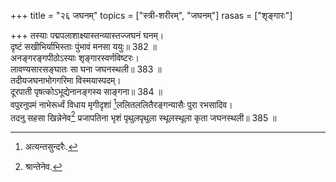 +++
title = "२६ जघनम्"
topics = ["स्त्री-शरीरम्", "जघनम्"]
rasas = ["शृङ्गारः"]

+++
तस्याः पद्मपलाशाक्ष्यास्तन्व्यास्तज्जघनं घनम्।  
दृष्टं सखीभिर्याभिस्ताः पुंभावं मनसा ययुः॥ 382 ॥  
अनङ्गरङ्गपीठोऽस्याः शृङ्गारस्वर्णविष्टरः।  
लावण्यसारसङ्घातः सा घना जघनस्थली॥ 383 ॥  
तदीयजघनाभोगगरिमा विस्मयास्पदम्।  
दूरपाती पृषत्कोऽभूद्येनानङ्गस्य साङ्गना॥ 384 ॥  
वपुरनुपमं नाभेरूर्ध्वं विधाय मृगीदृशां [^1]ललितललितैरङ्गन्यासैः पुरा रभसादिव।  
तदनु सहसा खिन्नेनेव[^2] प्रजापतिना भृशं पृथुलपृथुला स्थूलस्थूला कृता जघनस्थली॥ 385 ॥  
  
[^1]: अत्यन्तसुन्दरैः.

[^2]: श्रान्तेनेव.
